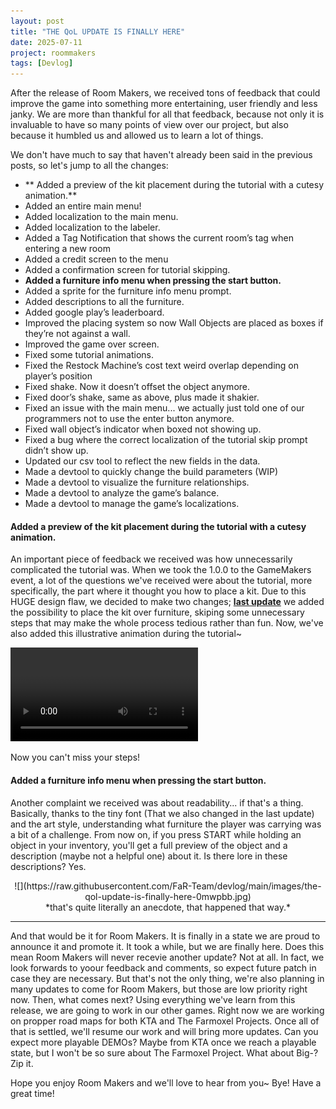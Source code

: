 ```yaml
---
layout: post
title: "THE QoL UPDATE IS FINALLY HERE"
date: 2025-07-11
project: roommakers
tags: [Devlog]
---
```


After the release of Room Makers, we received tons of feedback that could improve the game into something more entertaining, user friendly and less janky. We are more than thankful for all that feedback, because not only it is invaluable to have so many points of view over our project, but also because it humbled us and allowed us to learn a lot of things.

We don't have much to say that haven't already been said in the previous posts, so let's jump to all the changes:
* ** Added a preview of the kit placement during the tutorial with a cutesy animation.**
* Added an entire main menu!
* Added localization to the main menu.
* Added localization to the labeler.
* Added a Tag Notification that shows the current room’s tag when entering a new room
* Added a credit screen to the menu
* Added a confirmation screen for tutorial skipping.
* **Added a furniture info menu when pressing the start button.**
* Added a sprite for the furniture info menu prompt.
* Added descriptions to all the furniture.
* Added google play’s leaderboard.
* Improved the placing system so now Wall Objects are placed as boxes if they’re not against a wall.
* Improved the game over screen.
* Fixed some tutorial animations.
* Fixed the Restock Machine’s cost text weird overlap depending on player’s position
* Fixed shake. Now it doesn’t offset the object anymore.
* Fixed door’s shake, same as above, plus made it shakier.
* Fixed an issue with the main menu... we actually just told one of our programmers not to use the enter button anymore.
* Fixed wall object’s indicator when boxed not showing up.
* Fixed a bug where the correct localization of the tutorial skip prompt didn’t show up.
* Updated our csv tool to reflect the new fields in the data.
* Made a devtool to quickly change the build parameters (WIP)
* Made a devtool to visualize the furniture relationships.
* Made a devtool to analyze the game’s balance.
* Made a devtool to manage the game’s localizations.

#### Added a preview of the kit placement during the tutorial with a cutesy animation.
An important piece of feedback we received was how unnecessarily complicated the tutorial was. When we took the 1.0.0 to the GameMakers event, a lot of the questions we've received were about the tutorial, more specifically, the part where it thought you how to place a kit.
Due to this HUGE design flaw, we decided to make two changes; **[last update](http://blog.farteam.digital/2025/06/05/june-5ft-room-makers-1-0-2-hot-fix.html)** we added the possibility to place the kit over furniture, skiping some unnecessary steps that may make the whole process tedious rather than fun. Now, we've also added this illustrative animation during the tutorial~

<video controls>
  <source src="https://raw.githubusercontent.com/FaR-Team/devlog/main/videos/the-qol-update-is-finally-here-nkyrxe.mp4" type="video/mp4">
  Your browser does not support the video tag.
</video>

Now you can't miss your steps!
#### Added a furniture info menu when pressing the start button.
Another complaint we received was about readability... if that's a thing. Basically, thanks to the tiny font (That we also changed in the last update) and the art style, understanding what furniture the player was carrying was a bit of a challenge.
From now on, if you press START while holding an object in your inventory, you'll get a full preview of the object and a description (maybe not a helpful one) about it. Is there lore in these descriptions? Yes.
<div style="text-align: center;">![](https://raw.githubusercontent.com/FaR-Team/devlog/main/images/the-qol-update-is-finally-here-0mwpbb.jpg)</div>
<div style="text-align: center;">*that's quite literally an anecdote, that happened that way.*</div>

---
And that would be it for Room Makers. It is finally in a state we are proud to announce it and promote it. It took a while, but we are finally here.
Does this mean Room Makers will never recevie another update? Not at all. In fact, we look forwards to yoour feedback and comments, so expect future patch in case they are necessary. 
But that's not the only thing, we're also planning in many updates to come for Room Makers, but those are low priority right now.
Then, what comes next? Using everything we've learn from this release, we are going to work in our other games. Right now we are working on propper road maps for both KTA and The Farmoxel Projects. Once all of that is settled, we'll resume our work and will bring more updates.
Can you expect more playable DEMOs? Maybe from KTA once we reach a playable state, but I won't be so sure about The Farmoxel Project.
What about Big-? Zip it.

Hope you enjoy Room Makers and we'll love to hear from you~
Bye! Have a great time!